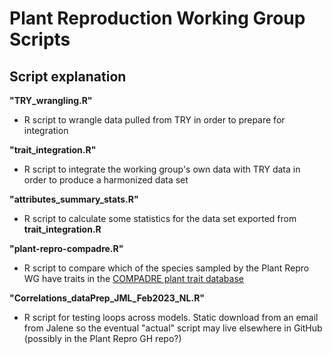 # Plant Reproduction Working Group Scripts

## Script explanation

**"TRY_wrangling.R"**

- R script to wrangle data pulled from TRY in order to prepare for integration

**"trait_integration.R"**

- R script to integrate the working group's own data with TRY data in order to produce a harmonized data set

**"attributes_summary_stats.R"**

- R script to calculate some statistics for the data set exported from **trait_integration.R**

**"plant-repro-compadre.R"**

 - R script to compare which of the species sampled by the Plant Repro WG have traits in the [COMPADRE plant trait database](https://compadre-db.org/)

**"Correlations_dataPrep_JML_Feb2023_NL.R"**

- R script for testing loops across models. Static download from an email from Jalene so the eventual "actual" script may live elsewhere in GitHub (possibly in the Plant Repro GH repo?)
